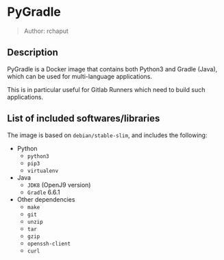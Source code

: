 # PyGradle
> Author: rchaput

## Description

PyGradle is a Docker image that contains both Python3 and Gradle (Java), which can be used for multi-language applications.

This is in particular useful for Gitlab Runners which need to build such applications.

## List of included softwares/libraries

The image is based on `debian/stable-slim`, and includes the following:
- Python
  + `python3`
  + `pip3`
  + `virtualenv`
- Java
  + `JDK8` (OpenJ9 version)
  + `Gradle` 6.6.1
- Other dependencies
  + `make`
  + `git`
  + `unzip`
  + `tar`
  + `gzip`
  + `openssh-client`
  + `curl`

